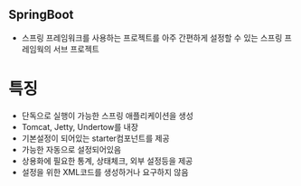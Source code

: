 ## SpringBoot

- 스프링 프레임워크를 사용하는 프로젝트를 아주 간편하게 설정할 수 있는 스프링 프레임웍의 서브 프로젝트

# 특징
- 단독으로 실행이 가능한 스프링 애플리케이션을 생성
- Tomcat, Jetty, Undertow를 내장
- 기본설정이 되어있는 starter컴포넌트를 제공
 - 가능한 자동으로 설정되어있음
 - 상용화에 필요한 통계, 상태체크, 외부 설정등을 제공
 - 설정을 위한 XML코드를 생성하거나 요구하지 않음

